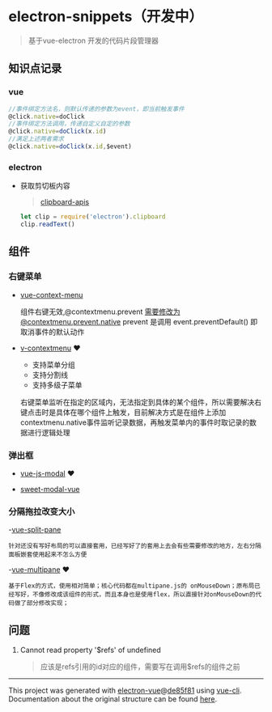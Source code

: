# electron-snippets（开发中）

> 基于vue-electron 开发的代码片段管理器

## 知识点记录

### vue

```js
//事件绑定方法名，则默认传递的参数为event，即当前触发事件
@click.native=doClick
//事件绑定方法调用，传递自定义自定的参数
@click.native=doClick(x.id)
//满足上述两者需求
@click.native=doClick(x.id,$event)
```
### electron

- 获取剪切板内容

    > [clipboard-apis](https://www.w3.org/TR/clipboard-apis/)

    ```js
    let clip = require('electron').clipboard
    clip.readText()
    ```

## 组件

### 右键菜单

- [vue-context-menu][0]

    组件右键无效,@contextmenu.prevent 需要修改为@contextmenu.prevent.native
    prevent 是调用 event.preventDefault() 即取消事件的默认动作

- [v-contextmenu][1] ❤

    - 支持菜单分组
    - 支持分割线
    - 支持多级子菜单
    
    右键菜单监听在指定的区域内，无法指定到具体的某个组件，所以需要解决右键点击时是具体在哪个组件上触发，目前解决方式是在组件上添加 contextmenu.native事件监听记录数据，再触发菜单内的事件时取记录的数据进行逻辑处理

### 弹出框

- [vue-js-modal][2] ❤

- [sweet-modal-vue][3]


### 分隔拖拉改变大小

-[vue-split-pane][4]

    针对还没有写好布局的可以直接套用，已经写好了的套用上去会有些需要修改的地方，左右分隔面板嵌套使用起来不怎么方便

-[vue-multipane][5] ❤

    基于Flex的方式，使用相对简单；核心代码都在multipane.js的 onMouseDown；原布局已经写好，不像修改成该组件的形式，而且本身也是使用flex，所以直接针对onMouseDown的代码做了部分修改实现；

## 问题

1. Cannot read property '$refs' of undefined
    
    > 应该是refs引用的id对应的组件，需要写在调用$refs的组件之前

---

This project was generated with [electron-vue](https://github.com/SimulatedGREG/electron-vue)@[de85f81](https://github.com/SimulatedGREG/electron-vue/tree/de85f81890c01500113738bfe57bef136f9fbf52) using [vue-cli](https://github.com/vuejs/vue-cli). Documentation about the original structure can be found [here](https://simulatedgreg.gitbooks.io/electron-vue/content/index.html).

[0]: https://github.com/vmaimone/vue-context-menu "vue-context-menu"
[1]: https://github.com/XBT1/v-contextmenu/blob/master/docs/usage.md "v-contextmenu"

[2]: https://github.com/euvl/vue-js-modal "vue-js-modal"
[3]: https://github.com/adeptoas/sweet-modal-vue "sweet-modal-vue"

[4]: https://github.com/PanJiaChen/vue-split-pane "vue-split-pane"
[5]: https://github.com/yansern/vue-multipane "vue-multipane"